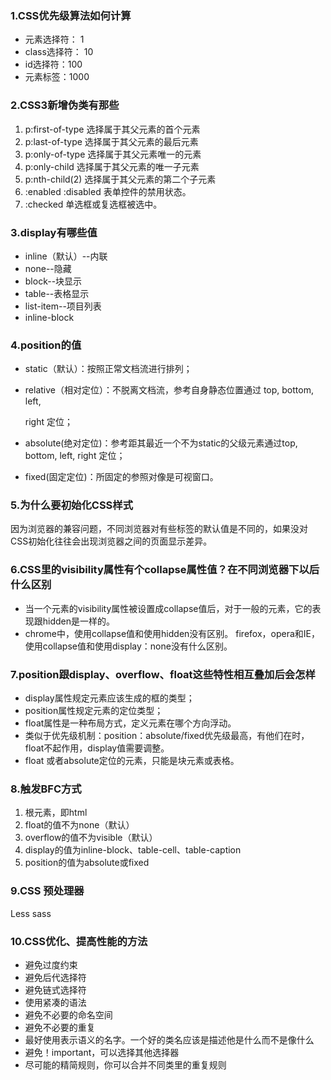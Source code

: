 ### 1.CSS优先级算法如何计算

- 元素选择符： 1
- class选择符： 10
- id选择符：100
- 元素标签：1000

### 2.CSS3新增伪类有那些

1. p:first-of-type 选择属于其父元素的首个元素
2. p:last-of-type 选择属于其父元素的最后元素
3. p:only-of-type 选择属于其父元素唯一的元素
4. p:only-child 选择属于其父元素的唯一子元素
5. p:nth-child(2) 选择属于其父元素的第二个子元素
6. :enabled :disabled 表单控件的禁用状态。
7. :checked 单选框或复选框被选中。

### 3.display有哪些值

- inline（默认）--内联
- none--隐藏
- block--块显示
- table--表格显示
- list-item--项目列表
- inline-block

### 4.position的值

- static（默认）：按照正常文档流进行排列；

- relative（相对定位）：不脱离文档流，参考自身静态位置通过 top, bottom, left, 

  right 定位；

- absolute(绝对定位)：参考距其最近一个不为static的父级元素通过top, bottom, left, right 定位；

- fixed(固定定位)：所固定的参照对像是可视窗口。

### 5.为什么要初始化CSS样式

因为浏览器的兼容问题，不同浏览器对有些标签的默认值是不同的，如果没对CSS初始化往往会出现浏览器之间的页面显示差异。

### 6.CSS里的visibility属性有个collapse属性值？在不同浏览器下以后什么区别

- 当一个元素的visibility属性被设置成collapse值后，对于一般的元素，它的表现跟hidden是一样的。
- chrome中，使用collapse值和使用hidden没有区别。
  firefox，opera和IE，使用collapse值和使用display：none没有什么区别。

### 7.position跟display、overflow、float这些特性相互叠加后会怎样

- display属性规定元素应该生成的框的类型；
- position属性规定元素的定位类型；
- float属性是一种布局方式，定义元素在哪个方向浮动。
- 类似于优先级机制：position：absolute/fixed优先级最高，有他们在时，float不起作用，display值需要调整。
- float 或者absolute定位的元素，只能是块元素或表格。

### 8.触发BFC方式

1. 根元素，即html
2. float的值不为none（默认）
3. overflow的值不为visible（默认）
4. display的值为inline-block、table-cell、table-caption
5. position的值为absolute或fixed

### 9.CSS 预处理器

Less sass

### 10.CSS优化、提高性能的方法

- 避免过度约束
- 避免后代选择符
- 避免链式选择符
- 使用紧凑的语法
- 避免不必要的命名空间
- 避免不必要的重复
- 最好使用表示语义的名字。一个好的类名应该是描述他是什么而不是像什么
- 避免！important，可以选择其他选择器
- 尽可能的精简规则，你可以合并不同类里的重复规则


